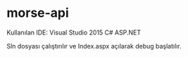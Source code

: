 # morse-api
Kullanılan IDE: Visual Studio 2015
C# ASP.NET

Sln dosyası çalıştırılır ve Index.aspx açılarak debug başlatılır.

